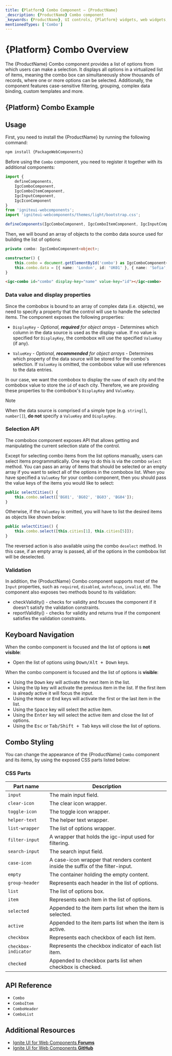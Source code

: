 ```yaml
---
title: {Platform} Combo Component – {ProductName}
_description: {ProductName} Combo component
_keywords: {ProductName}, UI controls, {Platform} widgets, web widgets, UI widgets, {Platform}, Native {Platform} Components Suite, Native {Platform} Controls, Native {Platform} Components Library, {Platform} Combo component
mentionedTypes: ['Combo']
---
```


# {Platform} Combo Overview

The {ProductName} Combo component provides a list of options from which users can make a selection. It displays all options in a virtualized list of items, meaning the combo box can simultaneously show thousands of records, where one or more options can be selected. Additionally, the component features case-sensitive filtering, grouping, complex data binding, custom templates and more.

## {Platform} Combo Example

<code-view style="height:320px"
           data-demos-base-url="{environment:dvDemosBaseUrl}"
           iframe-src="{environment:dvDemosBaseUrl}/grids/combo-overview"
           alt="{Platform} Combo Example"
           github-src="grids/combo/overview">
</code-view>

<div class="divider--half"></div>

## Usage

First, you need to install the {ProductName} by running the following command:

```cmd
npm install {PackageWebComponents}
```

Before using the `Combo` component, you need to register it together with its additional components:

```ts
import {
    defineComponents,
    IgcComboComponent,
    IgcComboItemComponent, 
    IgcInputComponent, 
    IgcIconComponent
}
from 'igniteui-webcomponents';
import 'igniteui-webcomponents/themes/light/bootstrap.css';

defineComponents(IgcComboComponent, IgcComboItemComponent, IgcInputComponent, IgcIconComponent);
```

Then, we will bound an array of objects to the combo data source used for building the list of options:

```ts
private combo: IgcComboComponent<object>;

constructor() {
    this.combo = document.getElementById('combo') as IgcComboComponent<object>;
    this.combo.data = [{ name: 'London', id: 'UK01' }, { name: 'Sofia', id: 'BG01'}, { name: 'New York', id: 'NY01'}];
}
```

```html
<igc-combo id="combo" display-key="name" value-key="id"></igc-combo>
```

### Data value and display properties

Since the combobox is bound to an array of complex data (i.e. objects), we need to specify a property that the control will use to handle the selected items. The component exposes the following properties:

 - `DisplayKey` - *Optional,* ***required*** *for object arrays* - Determines which column in the data source is used as the display value. If no value is specified for `DisplayKey`, the combobox will use the specified `ValueKey` (if any).

 - `ValueKey` - *Optional,* ***recommended*** *for object arrays* - Determines which property of the data source will be stored for the combo's selection. If `ValueKey` is omitted, the combobox value will use references to the data entries.

In our case, we want the combobox to display the `name` of each city and the combobox value to store the `id` of each city. Therefore, we are providing these properties to the combobox's `DisplayKey` and `ValueKey`.

> [!Note]
> When the data source is comprised of a simple type (e.g. `string[]`, `number[]`), **do not** specify a `ValueKey` and `DisplayKey`.

### Selection API

The combobox component exposes API that allows getting and manipulating the current selection state of the control.

Except for selecting combo items from the list options manually, users can select items programmatically. One way to do this is via the combo `select` method. You can pass an array of items that should be selected or an empty array if you want to select all of the options in the combobox list. When you have specified a `ValueKey` for your combo component, then you should pass the value keys of the items you would like to select:

```ts
public selectCities() {
    this.combo.select(['BG01', 'BG02', 'BG03', 'BG04']);
}
```

Otherwise, if the `ValueKey` is omitted, you will have to list the desired items as objects like shown below:

```ts
public selectCities() {
    this.combo.select([this.cities[1], this.cities[5]]);
}
```

The reversed action is also available using the combo `deselect` method. In this case, if an empty array is passed, all of the options in the combobox list will be deselected.

<code-view style="height: 380px"
           data-demos-base-url="{environment:dvDemosBaseUrl}"
           iframe-src="{environment:dvDemosBaseUrl}/grids/combo-selection"
           alt="{Platform} Combo Selection Example"
           github-src="grids/combo/selection">
</code-view>

### Validation

In addition, the {ProductName} Combo component supports most of the `Input` properties, such as `required`, `disabled`, `autofocus`, `invalid`, etc. The component also exposes two methods bound to its validation:

- checkValidity() - checks for validity and focuses the component if it doesn't satisfy the validation constraints.
- reportValidity() - checks for validity and returns true if the component satisfies the validation constraints.

## Keyboard Navigation

When the combo component is focused and the list of options is **not visible**:

- Open the list of options using <kbd>Down/Alt + Down</kbd> keys.

When the combo component is focused and the list of options is **visible**:

- Using the <kbd>Down</kbd> key will activate the next item in the list.
- Using the <kbd>Up</kbd> key will activate the previous item in the list. If the first item is already active it will focus the input.
- Using the <kbd>Home</kbd> or <kbd>End</kbd> keys will activate the first or the last item in the list.
- Using the <kbd>Space</kbd> key will select the active item.
- Using the <kbd>Enter</kbd> key will select the active item and close the list of options.
- Using the <kbd>Esc</kbd> or <kbd>Tab/Shift + Tab</kbd> keys will close the list of options.

## Combo Styling

You can change the appearance of the {ProductName} `Combo` component and its items, by using the exposed CSS parts listed below:

### CSS Parts

Part name | Description
---------|------------
`input` | The main input field.
`clear-icon` | The clear icon wrapper.
`toggle-icon` | The toggle icon wrapper.
`helper-text` | The helper text wrapper.
`list-wrapper` | The list of options wrapper.
`filter-input` | A wrapper that holds the igc-input used for filtering.
`search-input` | The search input field.
`case-icon`   | A case-icon wrapper that renders content inside the suffix of the filter-input.
`empty` | The container holding the empty content.
`group-header` | Represents each header in the list of options.
`list` | The list of options box.
`item` | Represents each item in the list of options.
`selected` | Appended to the item parts list when the item is selected.
`active` | Appended to the item parts list when the item is active.
`checkbox` | Represents each checkbox of each list item.
`checkbox-indicator` | Represents the checkbox indicator of each list item.
`checked` | Appended to checkbox parts list when checkbox is checked.

<code-view style="height: 380px"
           data-demos-base-url="{environment:dvDemosBaseUrl}"
           iframe-src="{environment:dvDemosBaseUrl}/grids/combo-styling"
           alt="{Platform} Combo Styling Example"
           github-src="grids/combo/styling">
</code-view>

## API Reference

* `Combo`
* `ComboItem`
* `ComboHeader`
* `ComboList`

## Additional Resources

* [Ignite UI for Web Components **Forums**](https://www.infragistics.com/community/forums/f/ignite-ui-for-web-components)
* [Ignite UI for Web Components **GitHub**](https://github.com/IgniteUI/igniteui-webcomponents)
